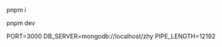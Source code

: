 <!-- 安装依赖 -->
pnpm i
<!-- 启动程序 -->
pnpm dev

<!-- 开发环境配置项 配置项 在根目录下 创建 .env 文件 文件内容如下 -->
PORT=3000
DB_SERVER=mongodb://localhost/zhy
PIPE_LENGTH=12192